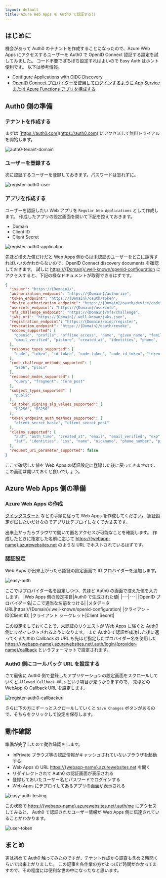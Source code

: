 ```yaml
---
layout: default
title: Azure Web Apps を Auth0 で認証する()
---
```


## はじめに

機会があって Auth0 のテナントを作成することになったので、Azure Web Apps にアクセスするユーザーを Auth0 で OpenID Connect 認証する設定を試してみました。
コード不要でぽちぽち設定すればよいので Easy Auth はホント便利です。
以下は参考情報。

- [Configure Applications with OIDC Discovery](https://auth0.com/docs/get-started/applications/configure-applications-with-oidc-discovery)
- [OpenID Connect プロバイダーを使用してログインするように App Service または Azure Functions アプリを構成する](https://docs.microsoft.com/ja-jp/azure/app-service/configure-authentication-provider-openid-connect)

## Auth0 側の準備

### テナントを作成する

まずは [https://auth0.com](https://auth0.com) にアクセスして無料トライアルを開始します。

![auth0-tenant-domain](./images/auth0-tenant-domain.png)

### ユーザーを登録する

次に認証するユーザーを登録しておきます。パスワードは忘れずに。

![register-auth0-user](./images/register-auth0-user.png)

### アプリを作成する

ユーザーを認証したい Web アプリを ```Regular Web Applications``` として作成します。
作成したアプリの設定画面を開いて下記を控えておきます。

- Domain
- Client ID
- Client Secret

![register-auth0-application](./images/register-auth0-application.png)

先ほど控えた値だけだと Web Apps 側からは未認証のユーザーをどこに誘導すればいいのかわからないので、OpenID Connect discovery documents を確認しておきます。
試しに [https://{Domain}/.well-known/openid-configuration](https://{Domain}/.well-known/openid-configuration) にアクセスすると、下記の様なドキュメントが取得できるはずです。

```json
{
  "issuer": "https://{Domain}/",
  "authorization_endpoint": "https://{Domain}/authorize",
  "token_endpoint": "https://{Domain}/oauth/token",
  "device_authorization_endpoint": "https://{Domain}/oauth/device/code",
  "userinfo_endpoint": "https://{Domain}/userinfo",
  "mfa_challenge_endpoint": "https://{Domain}/mfa/challenge",
  "jwks_uri": "https://{Domain}/.well-known/jwks.json",
  "registration_endpoint": "https://{Domain}/oidc/register",
  "revocation_endpoint": "https://{Domain}/oauth/revoke",
  "scopes_supported": [
    "openid", "profile", "offline_access", "name", "given_name", "family_name", "nickname", "email", 
    "email_verified", "picture", "created_at", "identities", "phone",   "address"
  ],
  "response_types_supported": [
    "code", "token", "id_token", "code token", "code id_token", "token id_token", "code token id_token"
  ],
  "code_challenge_methods_supported": [
    "S256", "plain"
  ],
  "response_modes_supported": [
    "query", "fragment", "form_post"
  ],
  "subject_types_supported": [
    "public"
  ],
  "id_token_signing_alg_values_supported": [
    "HS256", "RS256"
  ],
  "token_endpoint_auth_methods_supported": [
    "client_secret_basic", "client_secret_post"
  ],
  "claims_supported": [
    "aud", "auth_time", "created_at", "email", "email_verified", "exp", "family_name", "given_name",
    "iat", "identities", "iss", "name", "nickname", "phone_number", "picture", "sub"  
  ],
  "request_uri_parameter_supported": false
}
```

ここで確認した値を Web Apps の認証設定に登録した後に戻ってきますので、この画面は開いておくと良いでしょう。

## Azure Web Apps 側の準備

### Azure Web Apps の作成

[クイックスタート](https://docs.microsoft.com/ja-jp/azure/app-service/quickstart-dotnetcore?tabs=net60&pivots=development-environment-vs)
などの手順に従って Web Apps を作成してください。
認証設定が試したいだけなのでアプリはデプロイしなくて大丈夫です。

出来上がったらブラウザで開いて匿名アクセスが可能なことを確認します。
作成したときに指定した名前に応じて [https://{webapp-name}.azurewebsites.net](https://{webapp-name}.azurewebsites.net) のような URL でホストされているはずです。

### 認証設定

Web Apps が出来上がったら認証の設定画面で ID プロバイダーを追加します。

![easy-auth](./images/easy-auth.png)

ここではプロバイダー名を設定しつつ、先ほど Auth0 の画面で控えた値を入力します。
|Web Apps 側の設定項目|Auth0 で生成された値|
|---|---|
|OpenID プロバイダー名|ここで適当な名前をつける|
|メタデータ URL|https://{Domain}/.well-known/openid-configuration|
|クライアント ID|Client ID|
|クライアント シークレット|Client Secret|

この設定をしておくことで、未認証のリクエストが Web Apps に届くと Auth0 側にリダイレクトされるようになります。
また Auth0 で認証が成功した後に返ってくるための Callback の URL も先ほど指定したプロバイダー名を使用した 
[https://{webapp-name}.azurewebsites.net/.auth/login/{provider-name}/callback](https://{webapp-name}.azurewebsites.net/.auth/login/{provider-name}/callback)
というフォーマットで設定されます。

### Auth0 側にコールバック URL を設定する

さて最後に Auth0 側で登録したアプリケーションの設定画面をスクロールしていくと ```Allowed Callback URLs``` という項目が見つかりますので、
先ほどの WebApp の Callback URL を設定します。

![register-auth0-callbackurl](./images/register-auth0-callbackurl.png)

さらに下の方にずーっとスクロールしていくと ```Save Changes``` ボタンがあるので、そちらをクリックして設定を保存します。

## 動作確認

準備が完了したので動作確認をします。

- InPrivate ブラウズ等の認証情報がキャッシュされていないブラウザを起動する
- Web Apps の URL [https://{webapp-name}.azurewebsites.net](https://{webapp-name}.azurewebsites.net) を開く
- リダイレクトされて Auth0 の認証画面が表示される
- 登録しておいたユーザー名とパスワードでログインする
- Web Apps にデプロイしてあるアプリの画面が表示される

![easy-auth-testing](./images/easy-auth-testing.png)

この状態で [https://{webapp-name}.azurewebsites.net/.auth/me](https://{webapp-name}.azurewebsites.net/.auth/me) にアクセスしてみると、
Auth0 で認証されたユーザー情報が Web Apps 側に伝達されていることがわかります。

![user-token](./images/user-token.png)

## まとめ

実は初めて Auth0 触ってみたのですが、テナント作成から調査も含め２時間くらいで出来上がりました。
この記事を各作業の方がよっぽど時間がかかってますので、その程度には便利な世の中になったなと思います。
